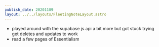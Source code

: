 ```yaml
---
publish_date: 20201109
layout: ../../layouts/FleetingNoteLayout.astro
---
```

- played around with the supabase js api a bit more but got stuck trying get deletes and updates to work
- read a few pages of Essentialism
